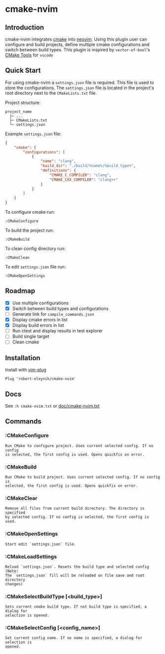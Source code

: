 # cmake-nvim

## Introduction

cmake-nvim integrates [cmake](https://cmake.org/) into [neovim](https://neovim.io/).
Using this plugin user can configure and build projects, define multiple cmake configurations and switch between build types.
This plugin is inspired by `vector-of-bool`'s [CMake Tools](https://github.com/microsoft/vscode-cmake-tools) for `vscode`

## Quick Start

For using cmake-nvim a `settings.json` file is required. This file is used to
store the configurations. The `settings.json` file is located in the project's root
directory next to the `CMakeLists.txt` file.

Project structure:

    project_name
      ├─ ...
      ├─ CMakeLists.txt
      └─ settings.json

Example `settings.json` file:
```json
{
    "cmake": {
        "configurations": [
            {
                "name": "clang",
                "build_dir": "./build/%name%/%build_type%",
                "definitions": {
                    "CMAKE_C_COMPILER": "clang",
                    "CMAKE_CXX_COMPILER": "clang++"
                }
            }
        ]
    }
}
```

To configure cmake run:

    :CMakeConfigure

To build the project run:

    :CMakeBuild

To clean config directory run:

    :CMakeClean

To edit `settings.json` file run:

    :CMakeOpenSettings

## Roadmap

- [x] Use multiple configurations
- [x] Switch between build types and configurations
- [ ] Generate link for `compile_commands.json`
- [x] Display cmake errors in list
- [x] Display build errors in list
- [ ] Run ctest and display results in test explorer
- [ ] Build single target
- [ ] Clean cmake

## Installation

Install with [vim-plug](https://github.com/junegunn/vim-plug)

    Plug 'robert-oleynik/cmake-nvim'

## Docs

See `:h cmake-nvim.txt` or [doc/cmake-nvim.txt](https://gitlab.com/robert-oleynik/cmake-nvim/-/blob/main/doc/cmake-nvim.txt)

## Commands

### :CMakeConfigure

    Run CMake to configure project. Uses current selected config. If no config
    is selected, the first config is used. Opens quickfix on error.

### :CMakeBuild

    Run CMake to build project. Uses current selected config. If no config is
    selected, the first config is used. Opens quickfix on error.

### :CMakeClear

    Remove all files from current build directory. The directory is specified
    by selected config. If no config is selected, the first config is used.

### :CMakeOpenSettings

    Start edit `settings.json` file.

### :CMakeLoadSettings

    Reload `settings.json`. Resets the build type and selected config (Note: 
    The `settings.json` fill will be reloaded on file save and root directory
    changes)

### :CMakeSelectBuildType [<build_type>]

    Sets current cmake build type. If not build type is specified, a dialog for
    selection is opened.

### :CMakeSelectConfig [<config_name>]

    Set current config name. If no name is specified, a dialog for selection is
    opened.